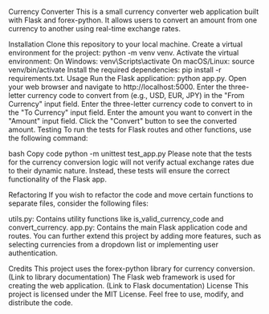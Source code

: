 Currency Converter
This is a small currency converter web application built with Flask and forex-python. It allows users to convert an amount from one currency to another using real-time exchange rates.

Installation
Clone this repository to your local machine.
Create a virtual environment for the project: python -m venv venv.
Activate the virtual environment:
On Windows: venv\Scripts\activate
On macOS/Linux: source venv/bin/activate
Install the required dependencies: pip install -r requirements.txt.
Usage
Run the Flask application: python app.py.
Open your web browser and navigate to http://localhost:5000.
Enter the three-letter currency code to convert from (e.g., USD, EUR, JPY) in the "From Currency" input field.
Enter the three-letter currency code to convert to in the "To Currency" input field.
Enter the amount you want to convert in the "Amount" input field.
Click the "Convert" button to see the converted amount.
Testing
To run the tests for Flask routes and other functions, use the following command:

bash
Copy code
python -m unittest test_app.py
Please note that the tests for the currency conversion logic will not verify actual exchange rates due to their dynamic nature. Instead, these tests will ensure the correct functionality of the Flask app.

Refactoring
If you wish to refactor the code and move certain functions to separate files, consider the following files:

utils.py: Contains utility functions like is_valid_currency_code and convert_currency.
app.py: Contains the main Flask application code and routes.
You can further extend this project by adding more features, such as selecting currencies from a dropdown list or implementing user authentication.

Credits
This project uses the forex-python library for currency conversion. (Link to library documentation)
The Flask web framework is used for creating the web application. (Link to Flask documentation)
License
This project is licensed under the MIT License. Feel free to use, modify, and distribute the code.




